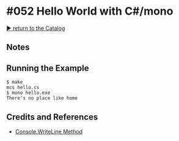 # #052 Hello World with C#/mono


[:arrow_forward: return to the Catalog](https://codingkata.tardate.com)

## Notes


## Running the Example

```
$ make
mcs hello.cs
$ mono hello.exe
There's no place like home
```

## Credits and References
* [Console.WriteLine Method](https://msdn.microsoft.com/en-us/library/system.console.writeline(v=vs.110).aspx)
